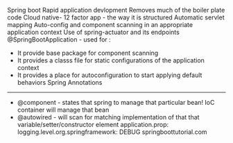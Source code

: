 Spring boot 
Rapid  application devlopment
Removes much of the boiler plate code
Cloud native- 12 factor app - the way it is structured
Automatic servlet mapping
Auto-config and component scanning in an appropriate application context
Use of spring-actuator and its endpoints
@SpringBootApplication - used for :
- It provide base package for component scanning
- It provides a classs file for static configurations of the application context
- It provides a place for autoconfiguration to start applying default behaviors
Spring Annotations
------------------------
- @component - states that spring to manage that particular bean! IoC container will manage that bean
- @autowired - will scan for matching implementation of that that variable/setter/constructor element
application.prop:
logging.level.org.springframework: DEBUG
springboottutorial.com